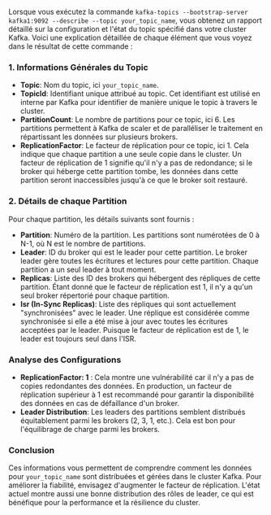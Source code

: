 Lorsque vous exécutez la commande `kafka-topics --bootstrap-server kafka1:9092 --describe --topic your_topic_name`, vous obtenez un rapport détaillé sur la configuration et l'état du topic spécifié dans votre cluster Kafka. Voici une explication détaillée de chaque élément que vous voyez dans le résultat de cette commande :

### 1. Informations Générales du Topic
- **Topic**: Nom du topic, ici `your_topic_name`.
- **TopicId**: Identifiant unique attribué au topic. Cet identifiant est utilisé en interne par Kafka pour identifier de manière unique le topic à travers le cluster.
- **PartitionCount**: Le nombre de partitions pour ce topic, ici 6. Les partitions permettent à Kafka de scaler et de paralléliser le traitement en répartissant les données sur plusieurs brokers.
- **ReplicationFactor**: Le facteur de réplication pour ce topic, ici 1. Cela indique que chaque partition a une seule copie dans le cluster. Un facteur de réplication de 1 signifie qu'il n'y a pas de redondance; si le broker qui héberge cette partition tombe, les données dans cette partition seront inaccessibles jusqu'à ce que le broker soit restauré.

### 2. Détails de chaque Partition
Pour chaque partition, les détails suivants sont fournis :

- **Partition**: Numéro de la partition. Les partitions sont numérotées de 0 à N-1, où N est le nombre de partitions.
- **Leader**: ID du broker qui est le leader pour cette partition. Le broker leader gère toutes les écritures et lectures pour cette partition. Chaque partition a un seul leader à tout moment.
- **Replicas**: Liste des ID des brokers qui hébergent des répliques de cette partition. Étant donné que le facteur de réplication est 1, il n'y a qu'un seul broker répertorié pour chaque partition.
- **Isr (In-Sync Replicas)**: Liste des répliques qui sont actuellement "synchronisées" avec le leader. Une réplique est considérée comme synchronisée si elle a été mise à jour avec toutes les écritures acceptées par le leader. Puisque le facteur de réplication est de 1, le leader est toujours seul dans l'ISR.

### Analyse des Configurations
- **ReplicationFactor: 1** : Cela montre une vulnérabilité car il n'y a pas de copies redondantes des données. En production, un facteur de réplication supérieur à 1 est recommandé pour garantir la disponibilité des données en cas de défaillance d'un broker.
- **Leader Distribution**: Les leaders des partitions semblent distribués équitablement parmi les brokers (2, 3, 1, etc.). Cela est bon pour l'équilibrage de charge parmi les brokers.

### Conclusion
Ces informations vous permettent de comprendre comment les données pour `your_topic_name` sont distribuées et gérées dans le cluster Kafka. Pour améliorer la fiabilité, envisagez d'augmenter le facteur de réplication. L'état actuel montre aussi une bonne distribution des rôles de leader, ce qui est bénéfique pour la performance et la résilience du cluster.